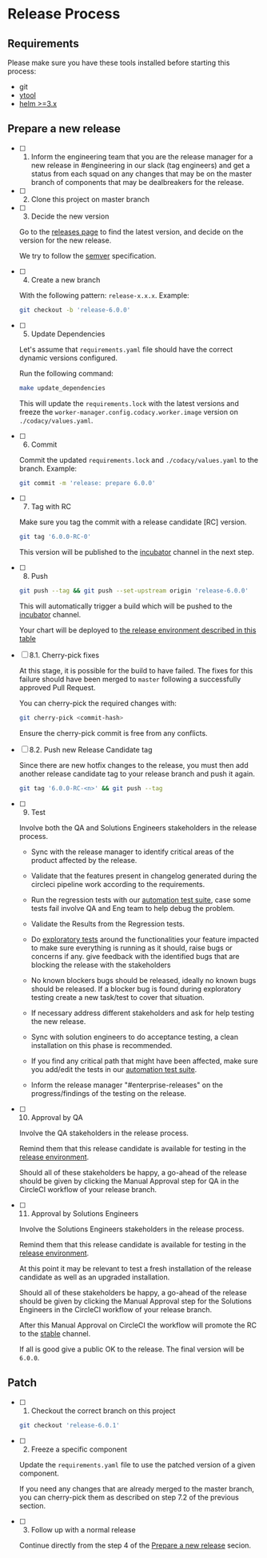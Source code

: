 # Release Process

## Requirements

Please make sure you have these tools installed before starting this process:

-   git
-   [ytool](https://github.com/codacy/ytool)
-   [helm >=3.x](https://helm.sh/docs/intro/install/)

## Prepare a new release

-   [ ] 1.  Inform the engineering team that you are the release manager for a new release in #engineering in our slack (tag engineers) and get a status from each squad on any changes that may be on the master branch of components that may be dealbreakers for the release.

-   [ ] 2.  Clone this project on master branch

-   [ ] 3.  Decide the new version

    Go to the [releases page](https://github.com/codacy/chart/releases) to find the latest version, and decide on the version for the new release.

    We try to follow the [semver](https://semver.org/) specification.

-   [ ] 4.  Create a new branch

    With the following pattern: `release-x.x.x`. Example:

    ```bash
    git checkout -b 'release-6.0.0'
    ```

-   [ ] 5.  Update Dependencies

    Let's assume that `requirements.yaml` file should have the correct dynamic versions configured.

    Run the following command:

    ```bash
    make update_dependencies
    ```

    This will update the `requirements.lock` with the latest versions and freeze the `worker-manager.config.codacy.worker.image` version on `./codacy/values.yaml`.

-   [ ] 6.  Commit

    Commit the updated `requirements.lock` and `./codacy/values.yaml` to the branch. Example:

    ```bash
    git commit -m 'release: prepare 6.0.0'
    ```

-   [ ] 7.  Tag with RC

    Make sure you tag the commit with a release candidate \[RC]  version.

    ```bash
    git tag '6.0.0-RC-0'
    ```

    This version will be published to the [incubator](https://charts.codacy.com/incubator/api/charts) channel in the next step.

-   [ ] 8.  Push

    ```bash
    git push --tag && git push --set-upstream origin 'release-6.0.0'
    ```

    This will automatically trigger a build which will be pushed to the [incubator](https://charts.codacy.com/incubator/api/charts) channel.

    Your chart will be deployed to [the release environment described in this table](./README.md#development-installations)

-   [ ] 8.1.  Cherry-pick fixes

    At this stage, it is possible for the build to have failed. The fixes for this failure should have been merged to `master` following a successfully approved Pull Request.

    You can cherry-pick the required changes with:

    ```bash
    git cherry-pick <commit-hash>
    ```

    Ensure the cherry-pick commit is free from any conflicts.

-   [ ] 8.2.  Push new Release Candidate tag

    Since there are new hotfix changes to the release, you must then add another release candidate tag to your release branch and push it again.

    ```bash
    git tag '6.0.0-RC-<n>' && git push --tag
    ```

-   [ ] 9.  Test

    Involve both the QA and Solutions Engineers stakeholders in the release process.

    -   Sync with the release manager to identify critical areas of the product affected by the release.

    -   Validate that the features present in changelog generated during the circleci pipeline work according to the requirements.

    -   Run the regression tests with our [automation test suite](https://bitbucket.org/qamine/qa-automation-tests/src/master/docs/getting-started.md#markdown-header-run-the-tests), case some tests fail involve QA and Eng team to help debug the problem.

    -   Validate the Results from the Regression tests.

    -   Do [exploratory tests](https://handbook.dev.codacy.org/product/engineering/QA/levels.html#exploratory-testing) around the functionalities your feature impacted to make sure everything is running as it should,  raise bugs or concerns if any. give feedback with the identified bugs that are blocking the release with the stakeholders

    -   No known blockers bugs should be released, ideally no known bugs should be released. If a blocker bug is found during exploratory testing create a new task/test to cover that situation.

    -   If necessary address different stakeholders and ask for help testing the new release.

    -   Sync with solution engineers to do acceptance testing, a clean installation on this phase is recommended.

    -   If you find any critical path that might have been affected, make sure you add/edit the tests in our [automation test suite](https://bitbucket.org/qamine/qa-automation-tests/).

    -   Inform the release manager "#enterprise-releases" on the progress/findings of the testing on the release.


-   [ ] 10.  Approval by QA

    Involve the QA stakeholders in the release process.

    Remind them that this release candidate is available for testing in the [release environment](./README.md#Development).

    Should all of these stakeholders be happy, a go-ahead of the release should be given by clicking the Manual Approval step for QA in the CircleCI workflow of your release branch.

-   [ ] 11.  Approval by Solutions Engineers

    Involve the Solutions Engineers stakeholders in the release process.

    Remind them that this release candidate is available for testing in the [release environment](./README.md#Development).

    At this point it may be relevant to test a fresh installation of the release candidate as well as an upgraded installation.

    Should all of these stakeholders be happy, a go-ahead of the release should be given by clicking the Manual Approval step for the Solutions Engineers in the CircleCI workflow of your release branch.
    
    After this Manual Approval on CircleCI the workflow will promote the RC to the [stable](https://charts.codacy.com/stable/api/charts) channel.

    If all is good give a public OK to the release.
    The final version will be `6.0.0`.

## Patch

-   [ ] 1.  Checkout the correct branch on this project

    ```bash
    git checkout 'release-6.0.1'
    ```

-   [ ] 2.  Freeze a specific component

    Update the `requirements.yaml` file to use the patched version of a given component.

    If you need any changes that are already merged to the master branch, you can cherry-pick them as described on step 7.2 of the previous section.

-   [ ] 3.  Follow up with a normal release

    Continue directly from the step 4 of the [Prepare a new release](#prepare-a-new-release) secion.
